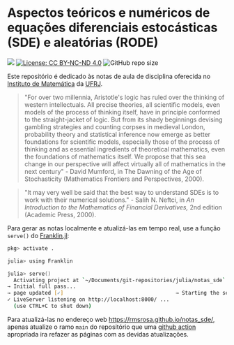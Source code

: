 # Aspectos teóricos e numéricos de equações diferenciais estocásticas (SDE) e aleatórias (RODE)

[view-book-img]: https://img.shields.io/badge/view-book-green.svg
[view-book-url]: https://rmsrosa.github.io/notas_sde

[![][view-book-img]][view-book-url] [![License: CC BY-NC-ND 4.0](https://img.shields.io/badge/License-CC&#160;BY&#8211;NC&#8211;ND&#160;4.0-orange.svg)](https://creativecommons.org/licenses/by-nc-nd/4.0/) ![GitHub repo size](https://img.shields.io/github/repo-size/rmsrosa/notas_sde)

Este repositório é dedicado às notas de aula de disciplina oferecida no [Instituto de Matemática](http://www.im.ufrj.br) da [UFRJ](https://ufrj.br).

> "For over two millennia, Aristotle's logic has ruled over the thinking of western intellectuals. All precise theories, all scientific models, even models of the process of thinking itself, have in principle conformed to the straight-jacket of logic. But from its shady beginnings devising gambling strategies and counting corpses in medieval London, probability theory and statistical inference now emerge as better foundations for scientific models, especially those of the process of thinking and as essential ingredients of theoretical mathematics, even the foundations of mathematics itself. We propose that this sea change in our perspective will affect virtually all of mathematics in the next century" - David Mumford, in The Dawning of the Age of Stochasticity (Mathematics Frontiers and Perspectives, 2000).

> "It may very well be said that
the best way to understand SDEs is to work with their numerical solutions." - Salih N. Neftci, in *An Introduction to the Mathematics of Financial Derivatives,* 2nd edition (Academic Press, 2000).

Para gerar as notas localmente e atualizá-las em tempo real, use a função `serve()` do [Franklin.jl](https://franklinjl.org):

```zsh
pkg> activate .

julia> using Franklin

julia> serve()
  Activating project at `~/Documents/git-repositories/julia/notas_sde`
→ Initial full pass...
→ page updated [✓]                                    → Starting the server...
✓ LiveServer listening on http://localhost:8000/ ...
  (use CTRL+C to shut down)
```

Para atualizá-las no endereço web <https://rmsrosa.github.io/notas_sde/>, apenas atualize o ramo `main` do repositório que uma [github action](https://github.com/rmsrosa/notas_sde/actions) apropriada ira refazer as páginas com as devidas atualizações.

